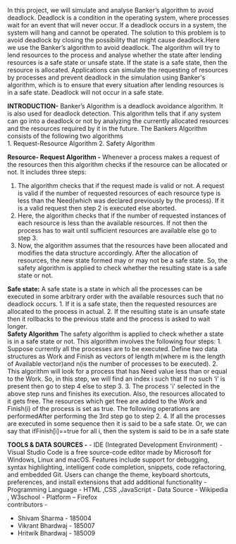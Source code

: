 In this project, we will simulate and analyse Banker’s algorithm to avoid deadlock. Deadlock is a condition in the operating system, where processes wait for an event that will never occur. If a deadlock occurs in a system, the system will hang and cannot be operated. The solution to this problem is to avoid deadlock by closing the possibility that might cause deadlock.Here we use the Banker’s algorithm to avoid deadlock. The algorithm will try to lend resources to the process and analyse whether the state after lending resources is a safe state or unsafe state. If the state is a safe state, then the resource is allocated. Applications can simulate the requesting of resources by processes and prevent deadlock in the simulation using Banker's algorithm, which is to ensure that every situation after lending resources is in a safe state. Deadlock will not occur in a safe state.

**INTRODUCTION-**  Banker’s Algorithm is a deadlock avoidance algorithm. It is also used for deadlock detection. This algorithm tells that if any system can go into a deadlock or not by analyzing the currently allocated resources and the resources required by it in the future.
The Bankers Algorithm consists of the following two algorithms </br>
    1. Request-Resource Algorithm
    2. Safety Algorithm

**Resource- Request Algorithm -**
Whenever a process makes a request of the resources then this algorithm checks if the resource can be allocated or not.
It includes three steps:
   1. The algorithm checks that if the request made is valid or not. A request is valid if the number of requested resources of each resource type is less than the Need(which was declared previously by the process). If it is a valid request then step 2 is executed else aborted.
   2. Here, the algorithm checks that if the number of requested instances of each resource is less than the available resources. If not then the process has to wait until sufficient resources are available else go to step 3.
   3. Now, the algorithm assumes that the resources have been allocated and modifies the data structure accordingly.
After the allocation of resources, the new state formed may or may not be a safe state. So, the safety algorithm is applied to check whether the resulting state is a safe state or not. </br>

**Safe state:** A safe state is a state in which all the processes can be executed in some arbitrary order with the available resources such that no deadlock occurs.
    1. If it is a safe state, then the requested resources are allocated to the process in actual.
    2. If the resulting state is an unsafe state then it rollbacks to the previous state and the process is asked to wait longer.</br>
**Safety Algorithm**
The safety algorithm is applied to check whether a state is in a safe state or not.
This algorithm involves the following four steps:
    1. Suppose currently all the processes are to be executed. Define two data structures as Work and Finish as vectors of length m(where m is the length of Available vector)and n(is the number of processes to be executed).
    2. This algorithm will look for a process that has Need value less than or equal to the Work. So, in this step, we will find an index i such that If no such ‘i’ is present then go to step 4 else to step 3.
    3. The process 'i' selected in the above step runs and finishes its execution. Also, the resources allocated to it gets free. The resources which get free are added to the Work and Finish(i) of the process is set as true. The following operations are performedAfter performing the 3rd step go to step 2.
    4. If all the processes are executed in some sequence then it is said to be a safe state. Or, we can say that ifFinish[i]==true for all i,
then the system is said to be in a safe state</br>


**TOOLS & DATA SOURCES -**
    - IDE (Integrated Development Environment) - Visual Studio Code is a free source-code editor made by Microsoft for Windows, Linux and macOS. Features include support for debugging, syntax highlighting, intelligent code completion, snippets, code refactoring, and embedded Git. Users can change the theme, keyboard shortcuts, preferences, and install extensions that add additional functionality
    - Programming Language - HTML ,CSS ,JavaScript
    - Data Source - Wikipedia , W3school
    - Platform – Firefox </br>
contributors - 
- Shivam Sharma - 185004
- Vikrant Bhardwaj - 185007
- Hritwik Bhardwaj - 185009
